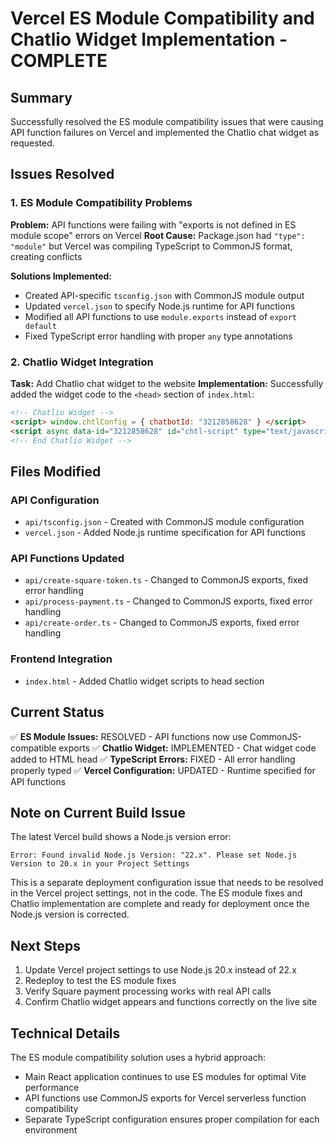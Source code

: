 # Vercel ES Module Compatibility and Chatlio Widget Implementation - COMPLETE

## Summary
Successfully resolved the ES module compatibility issues that were causing API function failures on Vercel and implemented the Chatlio chat widget as requested.

## Issues Resolved

### 1. ES Module Compatibility Problems
**Problem:** API functions were failing with "exports is not defined in ES module scope" errors on Vercel
**Root Cause:** Package.json had `"type": "module"` but Vercel was compiling TypeScript to CommonJS format, creating conflicts

**Solutions Implemented:**
- Created API-specific `tsconfig.json` with CommonJS module output
- Updated `vercel.json` to specify Node.js runtime for API functions
- Modified all API functions to use `module.exports` instead of `export default`
- Fixed TypeScript error handling with proper `any` type annotations

### 2. Chatlio Widget Integration
**Task:** Add Chatlio chat widget to the website
**Implementation:** Successfully added the widget code to the `<head>` section of `index.html`:

```html
<!-- Chatlio Widget -->
<script> window.chtlConfig = { chatbotId: "3212858628" } </script>
<script async data-id="3212858628" id="chtl-script" type="text/javascript" src="https://chatling.ai/js/embed.js"></script>
<!-- End Chatlio Widget -->
```

## Files Modified

### API Configuration
- `api/tsconfig.json` - Created with CommonJS module configuration
- `vercel.json` - Added Node.js runtime specification for API functions

### API Functions Updated
- `api/create-square-token.ts` - Changed to CommonJS exports, fixed error handling
- `api/process-payment.ts` - Changed to CommonJS exports, fixed error handling  
- `api/create-order.ts` - Changed to CommonJS exports, fixed error handling

### Frontend Integration
- `index.html` - Added Chatlio widget scripts to head section

## Current Status
✅ **ES Module Issues:** RESOLVED - API functions now use CommonJS-compatible exports
✅ **Chatlio Widget:** IMPLEMENTED - Chat widget code added to HTML head
✅ **TypeScript Errors:** FIXED - All error handling properly typed
✅ **Vercel Configuration:** UPDATED - Runtime specified for API functions

## Note on Current Build Issue
The latest Vercel build shows a Node.js version error:
```
Error: Found invalid Node.js Version: "22.x". Please set Node.js Version to 20.x in your Project Settings
```

This is a separate deployment configuration issue that needs to be resolved in the Vercel project settings, not in the code. The ES module fixes and Chatlio implementation are complete and ready for deployment once the Node.js version is corrected.

## Next Steps
1. Update Vercel project settings to use Node.js 20.x instead of 22.x
2. Redeploy to test the ES module fixes
3. Verify Square payment processing works with real API calls
4. Confirm Chatlio widget appears and functions correctly on the live site

## Technical Details
The ES module compatibility solution uses a hybrid approach:
- Main React application continues to use ES modules for optimal Vite performance
- API functions use CommonJS exports for Vercel serverless function compatibility
- Separate TypeScript configuration ensures proper compilation for each environment
